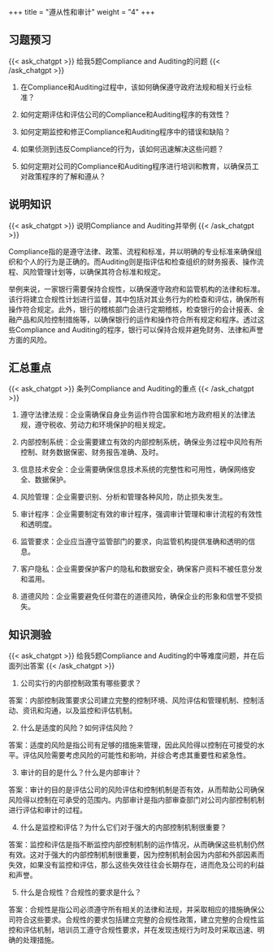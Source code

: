 +++
title = "遵从性和审计"
weight = "4"
+++
## 习题预习
{{< ask_chatgpt >}}
给我5题Compliance and Auditing的问题
{{< /ask_chatgpt >}}



1. 在Compliance和Auditing过程中，该如何确保遵守政府法规和相关行业标准？

2. 如何定期评估和评估公司的Compliance和Auditing程序的有效性？

3. 如何定期监控和修正Compliance和Auditing程序中的错误和缺陷？

4. 如果侦测到违反Compliance的行为，该如何迅速解决这些问题？

5. 如何定期对公司的Compliance和Auditing程序进行培训和教育，以确保员工对政策程序的了解和遵从？   

## 说明知识
{{< ask_chatgpt >}}
说明Compliance and Auditing并举例
{{< /ask_chatgpt >}}



Compliance指的是遵守法律、政策、流程和标准，并以明确的专业标准来确保组织和个人的行为是正确的。而Auditing则是指评估和检查组织的财务报表、操作流程、风险管理计划等，以确保其符合标准和规定。

举例来说，一家银行需要保持合规性，以确保遵守政府和监管机构的法律和标准。该行将建立合规性计划进行监督，其中包括对其业务行为的检查和评估，确保所有操作符合规定。此外，银行的稽核部门会进行定期稽核，检查银行的会计报表、金融产品和风险控制措施等，以确保银行的运作和操作符合所有规定和程序。透过这些Compliance and Auditing的程序，银行可以保持合规并避免财务、法律和声誉方面的风险。   

## 汇总重点
{{< ask_chatgpt >}}
条列Compliance and Auditing的重点
{{< /ask_chatgpt >}}



1. 遵守法律法规：企业需确保自身业务运作符合国家和地方政府相关的法律法规，遵守税收、劳动力和环境保护的相关规定。

2. 内部控制系统：企业需要建立有效的内部控制系统，确保业务过程中风险有所控制、财务数据保密、财务报告准确、及时。

3. 信息技术安全：企业需要确保信息技术系统的完整性和可用性，确保网络安全、数据保护。

4. 风险管理：企业需要识别、分析和管理各种风险，防止损失发生。

5. 审计程序：企业需要制定有效的审计程序，强调审计管理和审计流程的有效性和透明度。

6. 监管要求：企业应当遵守监管部门的要求，向监管机构提供准确和透明的信息。

7. 客户隐私：企业需要保护客户的隐私和数据安全，确保客户资料不被任意分发和滥用。

8. 道德风险：企业需要避免任何潜在的道德风险，确保企业的形象和信誉不受损失。   

## 知识测验
{{< ask_chatgpt >}}
给我5题Compliance and Auditing的中等难度问题，并在后面列出答案
{{< /ask_chatgpt >}}



1. 公司实行的内部控制政策有哪些要求？

答案：内部控制政策要求公司建立完整的控制环境、风险评估和管理机制、控制活动、资讯和沟通，以及监控和评估机制。

2. 什么是适度的风险？如何评估风险？

答案：适度的风险是指公司有足够的措施来管理，因此风险得以控制在可接受的水平。评估风险需要考虑风险的可能性和影响，并综合考虑其重要性和紧急性。

3. 审计的目的是什么？什么是内部审计？

答案：审计的目的是评估公司的风险评估和控制机制是否有效，从而帮助公司确保风险得以控制在可承受的范围内。内部审计是指内部审查部门对公司内部控制机制进行评估和审计的过程。

4. 什么是监控和评估？为什么它们对于强大的内部控制机制很重要？

答案：监控和评估是指不断监控内部控制机制的运作情况，从而确保这些机制仍然有效。这对于强大的内部控制机制很重要，因为控制机制会因为内部和外部因素而失效，如果没有监控和评估，那么这些失效往往会长期存在，进而危及公司的利益和声誉。

5. 什么是合规性？合规性的要求是什么？

答案：合规性是指公司必须遵守所有相关的法律和法规，并采取相应的措施确保公司符合这些要求。合规性的要求包括建立完整的合规性政策，建立完整的合规性监控和评估机制，培训员工遵守合规性要求，并在发现违规行为时及时采取迅速、明确的处理措施。   

